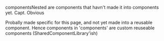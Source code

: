 componentsNested are components that havn't made it into components yet.
Capt. Obvious

Probally made specific for this page, and not yet made into a reusable component.
Hence components in 'components' are custom reuseable components (SharedComponentLibrary'ish)